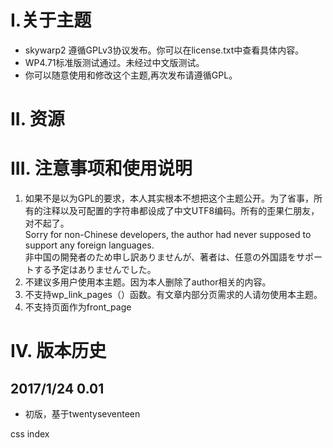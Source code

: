 # I.关于主题 #

- skywarp2 遵循GPLv3协议发布。你可以在license.txt中查看具体内容。
- WP4.71标准版测试通过。未经过中文版测试。
- 你可以随意使用和修改这个主题,再次发布请遵循GPL。

# II. 资源 #

# III. 注意事项和使用说明 #
1. 如果不是以为GPL的要求，本人其实根本不想把这个主题公开。为了省事，所有的注释以及可配置的字符串都设成了中文UTF8编码。所有的歪果仁朋友，对不起了。    
	Sorry for non-Chinese developers, the author had never supposed to support any foreign languages.     
	非中国の開発者のため申し訳ありませんが、著者は、任意の外国語をサポートする予定はありませんでした。
2. 不建议多用户使用本主题。因为本人删除了author相关的内容。
3. 不支持wp_link_pages（）函数。有文章内部分页需求的人请勿使用本主题。
4. 不支持页面作为front_page

# IV. 版本历史 #

## 2017/1/24 0.01 ##

- 初版，基于twentyseventeen

css
index
